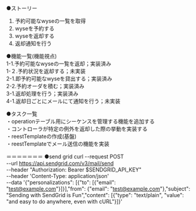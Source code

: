 ●ストーリー  
1. 予約可能なwyseの一覧を取得  
2. wyseを予約する  
3. wyseを返却する  
4. 返却通知を行う  

●機能一覧(機能視点)  
1-1.予約可能なwyseの一覧を返却；実装済み  
1-２.予約状況を返却する；未実装  
2-1.即予約可能なwyseを貸出する；実装済み  
2-2.予約オーダを積む；実装済み  
3-1.返却処理を行う；実装済み  
4-1.返却日ごとにメールにて通知を行う；未実装  

●タスク一覧  
・operationテーブル用にシーケンスを管理する機能を追加する  
・コントローラが特定の例外を返却した際の挙動を実装する  
・reestTemplateの作成(基盤)  
・reestTemplateでメール送信の機能を実装  

＝＝＝＝＝＝＝
●send grid
curl --request POST \
  --url https://api.sendgrid.com/v3/mail/send \
  --header "Authorization: Bearer $SENDGRID_API_KEY" \
  --header 'Content-Type: application/json' \
  --data '{"personalizations": [{"to": [{"email": "test@example.com"}]}],"from": {"email": "test@example.com"},"subject": "Sending with SendGrid is Fun","content": [{"type": "text/plain", "value": "and easy to do anywhere, even with cURL"}]}'
